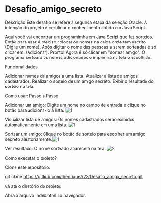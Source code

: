 # Desafio_amigo_secreto
Descrição
Este desafio se refere à segunda etapa da seleção Oracle. A intenção do projeto é certificar o conhecimento obtido em Java Script.

Aqui você vai encontrar um programimha em Java Script que faz sorteios. Então para usar é preciso colocar os nomes na caixa 
onde tem escrito: (Digite um nome). Após digitar o nome das pessoas a serem sorteadas é só clicar em: (Adicionar). Pronto! Agora é só clicar em
"sortear amigo". O programa sorteará os nomes adicionados e imprimirá na tela o escolhido.

Funcionalidades

 Adicionar nomes de amigos a uma lista.
 Atualizar a lista de amigos cadastrados.
 Realizar o sorteio de um amigo secreto.
 Exibir o resultado do sorteio na tela.






Como usar: Passo a Passo:

Adicionar um amigo: Digite um nome no campo de entrada e clique no botão para adicioná-lo à lista.
![1](https://github.com/user-attachments/assets/aac6edb0-4147-441c-945f-81147467c53d)

Visualizar lista de amigos: Os nomes cadastrados serão exibidos automaticamente em uma lista.
![1](https://github.com/user-attachments/assets/8a658f0e-24bd-475b-9f3c-9572b885ba2f)

Sortear um amigo: Clique no botão de sorteio para escolher um amigo secreto aleatoriamente.![1](https://github.com/user-attachments/assets/276e7bb9-ac97-4bdc-a932-3f6d1827ac25)


Ver resultado: O nome sorteado aparecerá na tela.
![2](https://github.com/user-attachments/assets/05dfcb54-ec35-4f62-9599-2cf6702c2d9e)





Como executar o projeto?

Clone este repositório:

git clone https://github.com/lhenriqueA23/Desafio_amigo_secreto.git

vá até o diretório do projeto:


Abra o arquivo index.html no navegador.





